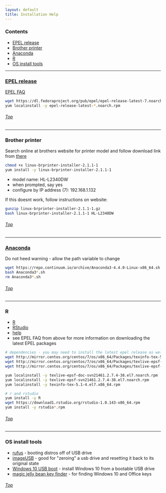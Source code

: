 ```yaml
---
layout: default
title: Installation Help
---
```


### Contents

- [EPEL release](https://github.com/smatsushima1/home/wiki/Installation-help#epel-release)
- [Brother printer](https://github.com/smatsushima1/home/wiki/Installation-help#brother-printer)
- [Anaconda](https://github.com/smatsushima1/home/wiki/Installation-help#anaconda)
- [R](https://github.com/smatsushima1/home/wiki/Installation-help#r)
- [OS install tools](https://github.com/smatsushima1/home/wiki/Installation-help#os-install-tools)

---

### [EPEL release](https://www.tecmint.com/how-to-enable-epel-repository-for-rhel-centos-6-5/)

[EPEL FAQ](https://fedoraproject.org/wiki/EPEL/FAQ#How_can_I_install_the_packages_from_the_EPEL_software_repository.3F)

```bash
wget https://dl.fedoraproject.org/pub/epel/epel-release-latest-7.noarch.rpm
yum localinstall -y epel-release-latest-*.noarch.rpm
```

###### [Top](https://github.com/smatsushima1/home/wiki/Installation-help#contents)

---

### Brother printer

Search online at brothers website for printer model and follow download link from [there](http://support.brother.com/g/b/downloadend.aspx?c=us&lang=en&prod=hll2340dw_us_eu_as&os=127&dlid=dlf006893_000&flang=4&type3=625)

```bash
chmod +x linux-brprinter-installer-2.1.1-1
yum install -y linux-brprinter-installer-2.1.1-1
```

- model name: HL-L2340DW
- when prompted, say yes
- configure by IP address (7): 192.168.1.132

If this doesnt work, follow instructions on website:

```bash
gunzip linux-brprinter-installer-2.1.1-1.gz
bash linux-brprinter-installer-2.1.1-1 HL-L2340DW
```

###### [Top](https://github.com/smatsushima1/home/wiki/Installation-help#contents)

---

### [Anaconda](https://www.continuum.io/downloads#linux)

Do not heed warning - allow the path variable to change

```bash
wget https://repo.continuum.io/archive/Anaconda3-4.4.0-Linux-x86_64.sh
bash Anaconda3*.sh
rm Anaconda3*.sh
```

###### [Top](https://github.com/smatsushima1/home/wiki/Installation-help#contents)

---

### R

- [R](https://cran.rstudio.com/)
- [RStudio](https://www.rstudio.com/products/rstudio/download/)
- [help](https://superuser.com/questions/841270/installing-r-on-rhel-7)
- see EPEL FAQ from above for more information on downloading the latest EPEL
  packages

```bash
# dependencies - you may need to install the latest epel release as well
wget http://mirror.centos.org/centos/7/os/x86_64/Packages/texinfo-tex-5.1-4.el7.x86_64.rpm
wget http://mirror.centos.org/centos/7/os/x86_64/Packages/texlive-epsf-doc-svn21461.2.7.4-38.el7.noarch.rpm
wget http://mirror.centos.org/centos/7/os/x86_64/Packages/texlive-epsf-svn21461.2.7.4-38.el7.noarch.rpm

yum localinstall -y texlive-epsf-doc-svn21461.2.7.4-38.el7.noarch.rpm
yum localinstall -y texlive-epsf-svn21461.2.7.4-38.el7.noarch.rpm
yum localinstall -y texinfo-tex-5.1-4.el7.x86_64.rpm

# r and rstudio
yum install -y R
wget https://download1.rstudio.org/rstudio-1.0.143-x86_64.rpm
yum install -y rstudio*.rpm
```

###### [Top](https://github.com/smatsushima1/home/wiki/Installation-help#contents)

---

### OS install tools

- [rufus](https://rufus.akeo.ie) - booting distros off of USB drive
- [imageUSB](http://www.osforensics.com/tools/write-usb-images.html) - good for "zeroing" a usb drive and resetting it back to its original state
- [Windows 10 USB boot](https://www.microsoft.com/en-us/software-download/windows10) - install Windows 10 from a bootable USB drive
- [magic jelly bean key finder](https://www.magicaljellybean.com/) - for finding
  Windows 10 and Office keys

###### [Top](https://github.com/smatsushima1/home/wiki/Installation-help#contents)
